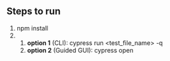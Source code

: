 ## Steps to run
1. npm install
2.  1. __option 1__ (CLI): cypress run <test_file_name> -q
    2. __option 2__ (Guided GUI): cypress open